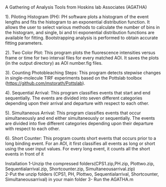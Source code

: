 A Gathering of Analysis Tools from Hoskins lab Associates (AGATHA)

1). Piloting Histogram (PH): PH software plots a histogram of the event lengths and
fits the histogram to an exponential distribution function. It allows the user to select
various methods to calculate the number of bins in the histogram, and single, bi and tri
exponential distribution functions are available for fitting. Bootstrapping analysis is
performed to obtain accurate fitting parameters.

2). Two Color Plot: This program plots the fluorescence intensities versus frame or
time for two interval files for every matched AOI. It saves the plots (in the output
directory) as AOI number.fig files.

3). Counting Photobleaching Steps: This program detects stepwise changes in
single-molecule TIRF experiments based on the Pottslab toolbox
(https://github.com/mstorath/Pottslab).

4). Sequential Arrival: This program classifies events that start and end sequentially.
The events are divided into seven different categories depending upon their arrival and
departure with respect to each other.

5). Simultaneous Arrival: This program classifies events that occur simultaneously
and end either simultaneously or sequentially. The events are divided into five different
categories depending upon their departure with respect to each other.

6). Short Counter: This program counts short events that occurs prior to a long binding
event. For an AOI, it first classifies all events as long or short using the user input
values. For every long event, it counts all the short events in front of it


Installation
1-Unzip the compressed folders(CPS1.zip,PH.zip, Plottwo.zip, Sequentialarrival.zip, Shortcounter.zip, Simultaneousarrival.zip)  
2-Put the unzip folders  (CPS1, PH, Plottwo, Sequentialarrival, Shortcounter, Simultaneousarrival) in your main folder 
3- Run the AGATHA.m

